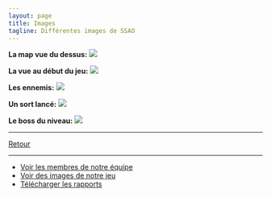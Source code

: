 ```yaml
---
layout: page
title: Images
tagline: Différentes images de SSAO
---
```


**La map vue du dessus:**
![](https://github.com/Wes974/SSAO/raw/master/docs/assets/img/above.png)

**La vue au début du jeu:**
![](https://github.com/Wes974/SSAO/raw/master/docs/assets/img/inside.png)

**Les ennemis:**
![](https://github.com/Wes974/SSAO/raw/master/docs/assets/img/ennemies.png)

**Un sort lancé:**
![](https://github.com/Wes974/SSAO/raw/master/docs/assets/img/spell.png)

**Le boss du niveau:**
![](https://github.com/Wes974/SSAO/raw/master/docs/assets/img/boss.png)

---

[Retour](../index.html)

---

 - [Voir les membres de notre équipe](pages/equipe.html)
 - [Voir des images de notre jeu](pages/images.html)
 - [Télécharger les rapports](pages/rapports.html)
